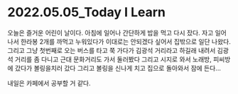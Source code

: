 # 2022.05.05_Today I Learn 

오늘은 즐거운 어린이 날이다. 아침에 일어나 간단하게 밥을 먹고 다시 잤다. 자고 일어나서 한라봉 2개를 까먹고 누워있다가 이대로는 안되겠다 싶어서 집밖으로 일단 나왔다. 그리고 그냥 첫번째로 오는 버스를 타고 쭉 가다가
김광석 거리라고 하길래 내려서 김광석 거리를 좀 다니고 근대 문화거리도 가서 둘러봤다 그리고 시지로 와서 노래방, 피씨방에 갔다가 볼링을치러 갔다 그리고 볼링을 신나게 치고 집으로 돌아와서 잠에 든다... 

내일은 카페에서 공부할 거 같다. 